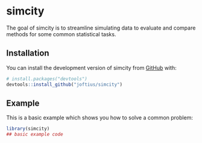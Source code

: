 
# simcity

<!-- badges: start -->
<!-- badges: end -->

The goal of simcity is to streamline simulating data to evaluate and compare methods for some common statistical tasks. 

## Installation

You can install the development version of simcity from [GitHub](https://github.com/) with:

``` r
# install.packages("devtools")
devtools::install_github("joftius/simcity")
```

## Example

This is a basic example which shows you how to solve a common problem:

``` r
library(simcity)
## basic example code
```

